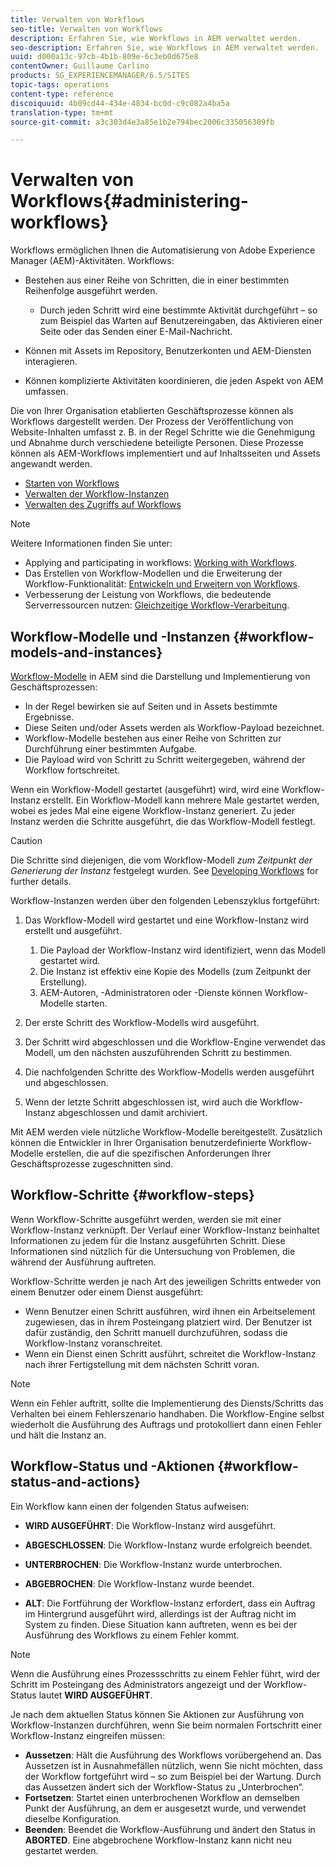 ```yaml
---
title: Verwalten von Workflows
seo-title: Verwalten von Workflows
description: Erfahren Sie, wie Workflows in AEM verwaltet werden.
seo-description: Erfahren Sie, wie Workflows in AEM verwaltet werden.
uuid: d000a13c-97cb-4b1b-809e-6c3eb0d675e8
contentOwner: Guillaume Carlino
products: SG_EXPERIENCEMANAGER/6.5/SITES
topic-tags: operations
content-type: reference
discoiquuid: 4b09cd44-434e-4834-bc0d-c9c082a4ba5a
translation-type: tm+mt
source-git-commit: a3c303d4e3a85e1b2e794bec2006c335056309fb

---
```



# Verwalten von Workflows{#administering-workflows}

Workflows ermöglichen Ihnen die Automatisierung von Adobe Experience Manager (AEM)-Aktivitäten. Workflows:

* Bestehen aus einer Reihe von Schritten, die in einer bestimmten Reihenfolge ausgeführt werden.

   * Durch jeden Schritt wird eine bestimmte Aktivität durchgeführt – so zum Beispiel das Warten auf Benutzereingaben, das Aktivieren einer Seite oder das Senden einer E-Mail-Nachricht.

* Können mit Assets im Repository, Benutzerkonten und AEM-Diensten interagieren.
* Können komplizierte Aktivitäten koordinieren, die jeden Aspekt von AEM umfassen.

Die von Ihrer Organisation etablierten Geschäftsprozesse können als Workflows dargestellt werden. Der Prozess der Veröffentlichung von Website-Inhalten umfasst z. B. in der Regel Schritte wie die Genehmigung und Abnahme durch verschiedene beteiligte Personen. Diese Prozesse können als AEM-Workflows implementiert und auf Inhaltsseiten und Assets angewandt werden.

* [Starten von Workflows](/help/sites-administering/workflows-starting.md)
* [Verwalten der Workflow-Instanzen](/help/sites-administering/workflows-administering.md)
* [Verwalten des Zugriffs auf Workflows](/help/sites-administering/workflows-managing.md)

>[!NOTE]
>
>Weitere Informationen finden Sie unter:
>
>* Applying and participating in workflows: [Working with Workflows](/help/sites-authoring/workflows.md).
>* Das Erstellen von Workflow-Modellen und die Erweiterung der Workflow-Funktionalität: [Entwickeln und Erweitern von Workflows](/help/sites-developing/workflows.md).
>* Verbesserung der Leistung von Workflows, die bedeutende Serverressourcen nutzen: [Gleichzeitige Workflow-Verarbeitung](/help/sites-deploying/configuring-performance.md#concurrent-workflow-processing).
>



## Workflow-Modelle und -Instanzen {#workflow-models-and-instances}

[Workflow-Modelle](/help/sites-developing/workflows.md#model) in AEM sind die Darstellung und Implementierung von Geschäftsprozessen:

* In der Regel bewirken sie auf Seiten und in Assets bestimmte Ergebnisse.
* Diese Seiten und/oder Assets werden als Workflow-Payload bezeichnet.
* Workflow-Modelle bestehen aus einer Reihe von Schritten zur Durchführung einer bestimmten Aufgabe.
* Die Payload wird von Schritt zu Schritt weitergegeben, während der Workflow fortschreitet.

Wenn ein Workflow-Modell gestartet (ausgeführt) wird, wird eine Workflow-Instanz erstellt. Ein Workflow-Modell kann mehrere Male gestartet werden, wobei es jedes Mal eine eigene Workflow-Instanz generiert. Zu jeder Instanz werden die Schritte ausgeführt, die das Workflow-Modell festlegt.

>[!CAUTION]
>
>Die Schritte sind diejenigen, die vom Workflow-Modell *zum Zeitpunkt der Generierung der Instanz* festgelegt wurden. See [Developing Workflows](/help/sites-developing/workflows.md#model) for further details.

Workflow-Instanzen werden über den folgenden Lebenszyklus fortgeführt:

1. Das Workflow-Modell wird gestartet und eine Workflow-Instanz wird erstellt und ausgeführt.

   1. Die Payload der Workflow-Instanz wird identifiziert, wenn das Modell gestartet wird.
   1. Die Instanz ist effektiv eine Kopie des Modells (zum Zeitpunkt der Erstellung).
   1. AEM-Autoren, -Administratoren oder -Dienste können Workflow-Modelle starten.

1. Der erste Schritt des Workflow-Modells wird ausgeführt.
1. Der Schritt wird abgeschlossen und die Workflow-Engine verwendet das Modell, um den nächsten auszuführenden Schritt zu bestimmen.
1. Die nachfolgenden Schritte des Workflow-Modells werden ausgeführt und abgeschlossen.
1. Wenn der letzte Schritt abgeschlossen ist, wird auch die Workflow-Instanz abgeschlossen und damit archiviert.

Mit AEM werden viele nützliche Workflow-Modelle bereitgestellt. Zusätzlich können die Entwickler in Ihrer Organisation benutzerdefinierte Workflow-Modelle erstellen, die auf die spezifischen Anforderungen Ihrer Geschäftsprozesse zugeschnitten sind.

## Workflow-Schritte {#workflow-steps}

Wenn Workflow-Schritte ausgeführt werden, werden sie mit einer Workflow-Instanz verknüpft. Der Verlauf einer Workflow-Instanz beinhaltet Informationen zu jedem für die Instanz ausgeführten Schritt. Diese Informationen sind nützlich für die Untersuchung von Problemen, die während der Ausführung auftreten.

Workflow-Schritte werden je nach Art des jeweiligen Schritts entweder von einem Benutzer oder einem Dienst ausgeführt:

* Wenn Benutzer einen Schritt ausführen, wird ihnen ein Arbeitselement zugewiesen, das in ihrem Posteingang platziert wird. Der Benutzer ist dafür zuständig, den Schritt manuell durchzuführen, sodass die Workflow-Instanz voranschreitet.
* Wenn ein Dienst einen Schritt ausführt, schreitet die Workflow-Instanz nach ihrer Fertigstellung mit dem nächsten Schritt voran.

>[!NOTE]
>
>Wenn ein Fehler auftritt, sollte die Implementierung des Diensts/Schritts das Verhalten bei einem Fehlerszenario handhaben. Die Workflow-Engine selbst wiederholt die Ausführung des Auftrags und protokolliert dann einen Fehler und hält die Instanz an.

## Workflow-Status und -Aktionen {#workflow-status-and-actions}

Ein Workflow kann einen der folgenden Status aufweisen:

* **WIRD AUSGEFÜHRT**: Die Workflow-Instanz wird ausgeführt.
* **ABGESCHLOSSEN**: Die Workflow-Instanz wurde erfolgreich beendet.

* **UNTERBROCHEN**: Die Workflow-Instanz wurde unterbrochen.
* **ABGEBROCHEN**: Die Workflow-Instanz wurde beendet.
* **ALT**: Die Fortführung der Workflow-Instanz erfordert, dass ein Auftrag im Hintergrund ausgeführt wird, allerdings ist der Auftrag nicht im System zu finden. Diese Situation kann auftreten, wenn es bei der Ausführung des Workflows zu einem Fehler kommt.

>[!NOTE]
>
>Wenn die Ausführung eines Prozessschritts zu einem Fehler führt, wird der Schritt im Posteingang des Administrators angezeigt und der Workflow-Status lautet **WIRD AUSGEFÜHRT**.

Je nach dem aktuellen Status können Sie Aktionen zur Ausführung von Workflow-Instanzen durchführen, wenn Sie beim normalen Fortschritt einer Workflow-Instanz eingreifen müssen:

* **Aussetzen**: Hält die Ausführung des Workflows vorübergehend an. Das Aussetzen ist in Ausnahmefällen nützlich, wenn Sie nicht möchten, dass der Workflow fortgeführt wird – so zum Beispiel bei der Wartung. Durch das Aussetzen ändert sich der Workflow-Status zu „Unterbrochen“.
* **Fortsetzen**: Startet einen unterbrochenen Workflow an demselben Punkt der Ausführung, an dem er ausgesetzt wurde, und verwendet dieselbe Konfiguration.
* **Beenden**: Beendet die Workflow-Ausführung und ändert den Status in **ABORTED**. Eine abgebrochene Workflow-Instanz kann nicht neu gestartet werden.

